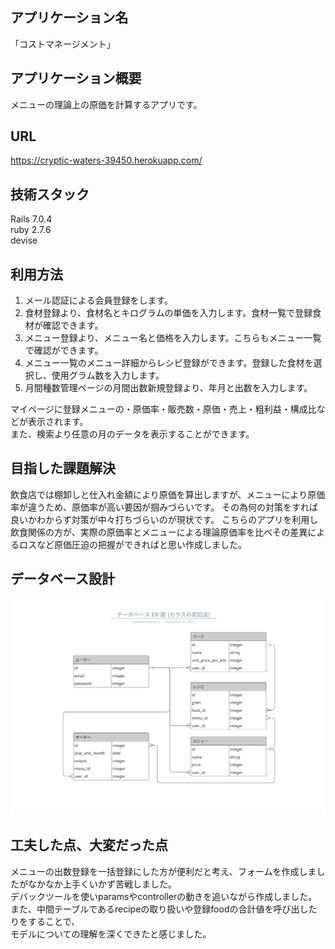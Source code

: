 ## アプリケーション名　
「コストマネージメント」
## アプリケーション概要  
メニューの理論上の原価を計算するアプリです。
## URL
https://cryptic-waters-39450.herokuapp.com/
## 技術スタック
Rails 7.0.4  
ruby 2.7.6  
devise
## 利用方法
1. メール認証による会員登録をします。  
2. 食材登録より、食材名とキログラムの単価を入力します。食材一覧で登録食材が確認できます。  
3. メニュー登録より、メニュー名と価格を入力します。こちらもメニュー一覧で確認ができます。  
4. メニュー一覧のメニュー詳細からレシピ登録ができます。登録した食材を選択し、使用グラム数を入力します。  
5. 月間種数管理ページの月間出数新規登録より、年月と出数を入力します。  

マイページに登録メニューの・原価率・販売数・原価・売上・粗利益・構成比などが表示されます。  
また、検索より任意の月のデータを表示することができます。
## 目指した課題解決
飲食店では棚卸しと仕入れ金額により原価を算出しますが、メニューにより原価率が違うため、原価率が高い要因が掴みづらいです。
その為何の対策をすれば良いかわからず対策が中々打ちづらいのが現状です。
こちらのアプリを利用し飲食関係の方が、実際の原価率とメニューによる理論原価率を比べその差異によるロスなど原価圧迫の把握ができればと思い作成しました。
## データベース設計
![ER図](app/assets/images/figure.png)
## 工夫した点、大変だった点
メニューの出数登録を一括登録にした方が便利だと考え、フォームを作成しましたがなかなか上手くいかず苦戦しました。  
デバックツールを使いparamsやcontrollerの動きを追いながら作成しました。  
また、中間テーブルであるrecipeの取り扱いや登録foodの合計値を呼び出したりをすることで、  
モデルについての理解を深くできたと感じました。
